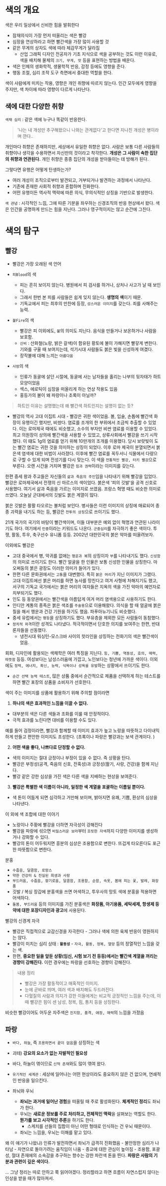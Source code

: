 
# 색의 개요

색은 우리 일상에서 신비한 힘을 발휘한다
- 잠재의식이 가장 먼저 떠올리는 색은 빨강
- 심장을 연상하라고 하면 빨간색을 가장 많이 사용할 것
- 같은 무게의 상자도 색에 따라 체감무게가 달라짐
	- 산업 그래픽 디자인 전공자가 기초 지식으로 색을 공부하는 것도 이런 이유로, 색을 배치해 물체의 `크기, 무게, 맛` 등을 표현하는 방법을 배운다.
- 색은 인체의 생화학적, 생물학적 반응, 감정 등에도 영향을 준다.
- 행동 조절, 심리 조작 도구 측면에서 중대한 역할을 한다.

색이 사람에게 미치는 작용, 영향은 개인 취향에 따르지 않는다. 인간 모두에게 영향을 주지만, 색 차이에 따라 영향이 다르게 나타난다. 


## 색에 대한 다양한 취향
`색채 심리` : 같은 색에 누구나 똑같이 반응한다.
> '나는 내 개성만 추구해왔으니 나와는 관계없다'고 한다면 지나친 개성은 병이라며 깐다..

개인마다 취향은 존재하지만, 세상에서 유일한 취향은 없다. 사람은 보통 다른 사람들의 취향이나 생각을 수용하면서 자신만의 것이라고 착각한다. **개성은 그 사람이 속한 집단의 취향과 연관된다.** 개인 취향은 종종 집단의 개성을 받아들이는 데 방해가 된다.

그렇다면 유행은 어떻게 탄생하는가?
- 여러 개성이 조직으로부터 발견되고, 거부되거나 발견하는 과정에서 나타난다. 
- 기존에 존재한 사회적 취향과 혼합하며 진화한다. 
- 어떤 유행이든 역사적 맥락에 따른 의식, 무의식적인 상징을 기반으로 발생한다.

`색 관념` : 시각적인 느낌, 그에 따른 기분을 좌우하는 신경조직의 반응 현상에서 왔다. 색은 인간을 공명하게 만드는 힘을 지닌다. 그러나 영구적이지는 않고 순간에 그친다. 

# 색의 탐구

## 빨강
- 빨강은 가장 오래된 색 언어

- `피Blood`의 색
	- 피는 흔히 보이지 않는다. 병원에서 피 검사를 하거나, 상처나 사고가 날 때 보인다.
	- 그래서 한번 본 피를 사람들은 쉽게 잊지 않는다. **생명의 색**이기 때문.
	- 기독교에서 피는 최후의 만찬에 등장, `성스러운 이미지`를 갖는다. 죄를 사해주는 능력.

- `불Fire`의 색
	- 빨강은 피 이외에도, `불`의 의미도 지닌다. 음식을 만들거나 보온하거나 사람을 보호함.
	- `신비` : 산화철(노랑, 밝은 갈색)이 함유된 황토에 불이 가해지면 빨갛게 변한다. 기와를 구울 때 보여지는데, 석기시대 사람들도 붉은 빛을 신성하게 여겼다.
	- 장작불에 대해 느끼는 `아름다움`

- `사랑`의 색
	- 인류가 동굴에 살던 시절에, 동굴에 사는 남자들을 홀리는 나부의 뒷자태가 하트 모양이었음
	- 섹스, 에로틱이 심장을 떠올리게 하는 연상 작용도 있음
	- 홍등가의 불이 왜 파랑이나 초록이 아닐까?
> 하트인 이유는 설명했는데 왜 빨간색 하트인지는 설명이 없는 듯?

- 빨강의 역사
고대 이집트 시대 - 빨강은 귀한 색이었음. 볼, 입술, 손톱에 빨간색 화장이 유행이긴 했지만, 비쌌다. 염료를 조개의 한 부위에서 조금씩 추출할 수 있었다. 
이는 로마제국 때에도 비슷했고, 소수의 부자만 비싼 염료를 이용할 수 있었다. 최고 의원장이 상의에 빨간색을 사용할 수 있었고, 상류사회에서 빨강을 쓰기 시작했다. 이 떄도 1g의 염료를 얻기 위해 10만개의 조개를 이용했다. 당시 보랏빛이 도는 빨간 염료는 귀한 것을 의미하는 상징이 되었다. 이후 로마 제국이 분열되면서 붉은색 염색에 대한 비법이 사라졌다. 
이후에 빨간 염료를 꼭두서니 식물에서 다량으로 구할 수 있게 되며 전성기를 다시 맞는다. 이 색을 `전통적인 빨강, 터키 빨강`으로 부른다. 오랜 시간을 거치며 빨강은 `힘과 권력`이라는 이미지를 갖는다.

한편 중세 왕과 주교들은 자신들의 `삶과 죽음의 주인`임을 나타내기 위해 빨강을 입었다. 빨강은 로마제국에서 전쟁의 신 마르스의 색이었다. 붉은색 '피의 깃발'을 공격 신호로 사용했다. 여기서 삶과 죽음을 가르는 이미지로 쓰였음. 프랑스 혁명 때도 비슷한 의미로 쓰였다. 오늘날 군대에서의 깃발도 붉은 계열이 많다.  

붉은 깃발은 활활 타오르는 불처럼 보인다. 병사들은 이런 이미지의 상징에 매료되어 종종 괴력을 내기도 하는 등, 빨강은 `전투의 상징`으로 쓰이기도 했다.

21개 국가의 국기의 바탕이 빨간색이며, 이들 대부분은 예외 없이 혁명과 연관된 나라이기도 하다. 여기에서 `민중`이라는 키워드도 나온다. `군중심리`를 자극하기 좋은 색이다. 투쟁, 활동, 투우, 축구선수 유니폼 등등. 2002년 대한민국의 붉은 악마를 떠올려보자.

이외에도 빨강은

- 고대 중국에서 병, 악귀를 없애는 `행운과 복`의 상징이자 `부`를 나타내기도 했다. `신성함`의 의미로 쓰이기도 한다. 빨간 얼굴을 한 인물은 보통 신성한 인물을 상징한다. 마오쩌둥의 붉은 광장도 이러한 의미가 들어가 있다.
- 한편 다른 문화권에서는 `고통`을 대변했다. 특히 `붉은 머리`가 지닌 이미지가 그랬다. 고대 이집트에선 붉은 머리를 하면 농사를 망친다고 여겨 사형에 처해지기도 했고, 서구의 기독교 국가에서는 붉은 머리의 여자들은 지옥의 색을 가진 악마의 예언자로 치부되기도 했다. 
- 인도 등 동양권에서는 빨간색을 아름답게 여겨 머리 염색용으로 사용하기도 한다.
- 인디안 계통의 종족은 붉은 색조를 `주술용`으로 이용해왔다. 의식을 할 때 얼굴에 붉은칠을 해서 행운과 건강 기원을 하기도 했음. 파푸아뉴기니도 비슷했다.
- 중세 유럽에서는 `평등`을 상징하기도 했다. 부유층을 제외한 모든 사람들이 동참했다. 
- `정치적 파격`이란 성격도 나타냈다. 적극적이면서 단호한 의지를 보여주는 한편, 반대론자들을 선동했다. 
	- 냉전시대 워싱턴-모스크바 사이의 핫라인을 상징하는 전화기의 색은 빨간색이었음.

회화, 디자인에 활용되는 색채학은 여러 특징을 지닌다. `힘, 기쁨, 역동성, 호의, 매력, 따뜻함` 등등. 여성보다는 남성스러움에 가깝고, 노인보다는 청년에 가까운 색이다. 이외에도 `정력, 에너지, 확신, 능력, 식욕이나 성욕을 유발`하는 상황에서 쓰이기도 한다. 
- `순간 선택 능력 테스트`, 많은 상품 중에서 순간적으로 제품을 선택하게 하는 테스트를 하면 빨간 포장의 상품을 소비자가 선호한다.

색이 주는 이미지를 상품에 활용하기 위해 주의할 점이라면

1. **하나의 색은 효과적인 느낌을 이끌 수 없다.**
- 대부분의 색은 다른 색들과 조화를 이룰 때 안정적이다.
- 극적 효과를 노린다면 대비를 이용할 수도 있다. 

예를 들어 검정이라면, 
빨강과 함께할 때 이미지 효과가 높고 
노랑을 따뜻하고 다이내믹하게 만들고 편안한 이미지도 조성한다. 
(초록이나 파랑은 빨강과는 보색 관계이다. )

2. **어떤 색을 좋다, 나쁘다로 단정할 수 없다.**
- 색의 이미지는 절대 긍정이나 부정이 있을 수 없다. 즉 상황을 탄다.
- 빨강은 부정성(공격, 죽음의 신호, 잔혹성)과 긍정성(활기, 사랑, 건강)을 함께 지닌다. 
- 빨강 같은 강한 심상을 가진 색은 다른 색을 지배하는 현상을 보여준다.

3. **빨강은 특별한 색 이름이 아니라, 일정한 색 계열을 포괄하는 이름일 뿐이다.**
- 색 톤이 어둡게 되면 심각하고 거만해 보이며, 밝아지면 유쾌, 기쁨, 환상의 심상을 나타낸다. 

이 외에 색 조합에 대한 이야기
- 노랑이나 주황에 빨강을 더하면 자극성이 강해진다
- 빨강을 파랑에 섞으면 `비밀스러운 보라`부터 `흐릿한 자색`까지 다양한 이미지를 생성하거나 강화할 수 있다.
- 빨강의 톤이 어두워지면 흥분의 심상은 조용함으로 변한다. 뜨겁게 타오른다도 포근한 따뜻함으로 변한다. 

분홍
- `수줍음, 달콤함, 로망스`
- `약한 건강미 & 진실된 희생과 사랑`
- `부드러움, 수줍음, 향기로움, 달콤함, 조용함, 순함, 속옷, 봄에 피는 꽃, 발레, 화장품`
- 깃발 / 복싱 장갑에 분홍색을 쓰면 어색하고, 투우사의 망토 색에 분홍을 적용하면 어색하다. 
- `돌봄, 부드러움` 등의 이미지를 가진 분홍색은 **화장품, 아기용품, 세탁세제, 항생제 등 약에 대한 포장디자인과 광고**에 사용된다.

빨강의 신경계 자극
- 빨강은 직접적으로 교감신경을 자극한다 - 그러나 색에 의한 육체 반응이 영원하지는 않다.
- 빨강이 미치는 심리 상태 : **`활동성`** - `자극, 활동, 정복, 열망` 등의 정열적인 느낌을 갖는 색.
- 한편, **중요한 일을 앞둔 상황(임신, 시험 보기 전 등등)에서는 빨간색 계열을 꺼리는 경향이 강해진다.** 이런 경우에는 파랑을 선호하는 경향이 강해진다. 

> 내용 정리
> - 빨강은 가장 활동적이고 매혹적인 이미지.
> - 눈에 곧바로 띄며, 여러 색과 배치해도 두드러진다.
> - 다혈질의 사람과 의지가 강한 이들에게는 비교적 긍정적인 느낌을 주는데, 이때 빨강은 힘이 센 남성, 정복, 힘, 통치 등을 상징한다. 

비슷한 빨강이어도 어두운 자주색은 `진지함, 품격, 애정, 매력`의 느낌을 가졌음

## 파랑
- `바다, 하늘`, 즉 `조용하면서 끝이 없음`을 상징하는 색
- 괴테) **강요의 요소가 없는 자발적인 필요성**
- 바다, 하늘이 엮이므로 `신적 존재`와도 많이 엮여 왔다.

- `유기적인 세계관` : 세상에 일어나는 어떤 현상이라도 중요하지 않은 건 없으며, 연쇄적인 반응을 일으킨다. 

- 좌뇌와 우뇌
	- **좌뇌는 과거에 일어난 경험**을 떠올릴 때 주로 활성화된다. **체계적인 정리**도 좌뇌가 한다.
	- 우뇌는 **새로운 정보를 주로 처리하고, 전체적인 맥락**을 살펴보는 역할도 한다. **뭔가를 보고 시각적인 추론**을 하기도 한다.
		- 스케치를 선들의 집합이 아닌 어떤 형태로 인식하는 건 우뇌 때문이다. 
	- 좌뇌는 느낌을, 우뇌는 이해를 맡고 있다.

왜 이 얘기가 나왔냐) 
인류가 발전하면서 좌뇌가 급격히 진화했음 - 불안정한 심리가 나타남 - 자연으로 돌아가려는 움직임이 나옴 - 종교에 대한 관심이 높아짐 - 조용함, 포괄성, 절대 존재에의 소속감을 추구하는 향수는 강한 파란색 톤을 띈다. **파랑은 사람의 기분과 관련이 깊은 색이다.** 

... 그냥 정리는 따로 안하고 쭉 읽어야겠다. 정리할라고 하면 흐름이 자연스럽지 않다는 인상을 받을 때가 많아져서.